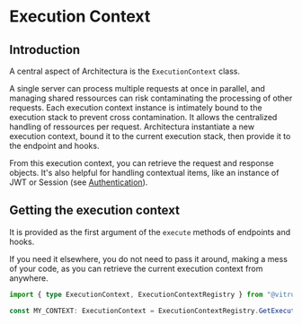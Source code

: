 # Execution Context

## Introduction

A central aspect of Architectura is the `ExecutionContext` class.

A single server can process multiple requests at once in parallel, and managing shared ressources can risk contaminating the processing of other requests.
Each execution context instance is intimately bound to the execution stack to prevent cross contamination. It allows the centralized handling of ressources per request.
Architectura instantiate a new execution context, bound it to the current execution stack, then provide it to the endpoint and hooks.

From this execution context, you can retrieve the request and response objects.
It's also helpful for handling contextual items, like an instance of JWT or Session (see [Authentication](./authentication.md)).

## Getting the execution context

It is provided as the first argument of the `execute` methods of endpoints and hooks.

If you need it elsewhere, you do not need to pass it around, making a mess of your code, as you can retrieve the current execution context from anywhere.
```ts
import { type ExecutionContext, ExecutionContextRegistry } from "@vitruvius-labs/architectura";

const MY_CONTEXT: ExecutionContext = ExecutionContextRegistry.GetExecutionContext();
```
